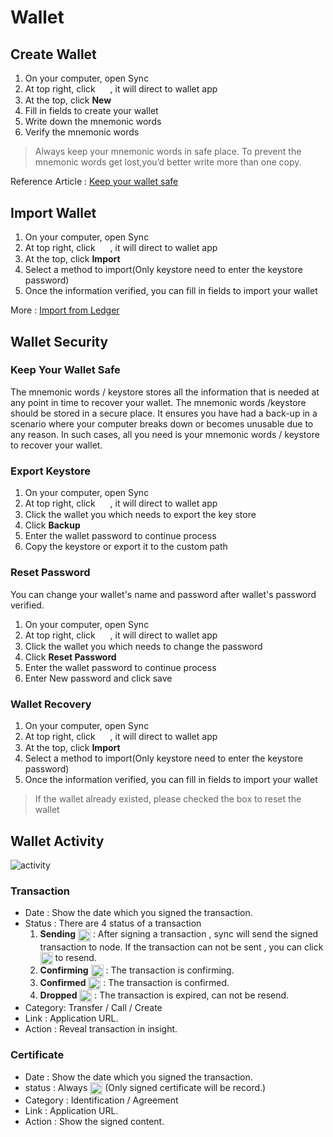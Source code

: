 # Wallet
## Create  Wallet
1. On your computer, open Sync
2. At top right, click <img src="~@public/images/sync/wallets.png" width = "16px" height = "16px" align=center /> , it will direct to wallet app
3. At the top, click **New** 
4. Fill in fields to create your wallet 
5. Write down the mnemonic words
6. Verify the mnemonic words 

>Always keep your mnemonic words in safe place. To prevent the mnemonic words get lost,you’d better write more than one copy.

Reference Article :
[Keep your wallet safe](/sync/user-guide/#keep-your-wallet-safe) 

## Import Wallet
1. On your computer, open Sync
2. At top right, click <img src="~@public/images/sync/wallets.png" width = "16px" height = "16px" align=center /> , it will direct to wallet app
3. At the top, click **Import** 
4. Select a method to import(Only keystore need to enter the keystore password)
5. Once the information verified, you can fill in fields to import your wallet 

More : [Import from Ledger](/sync/user-guide/import-ledger)

## Wallet Security 
### Keep Your Wallet Safe
The mnemonic words / keystore stores all the information that is needed at any point in time to recover your wallet. The mnemonic words /keystore should be stored in a secure place. It ensures you have had a back-up in a scenario where your computer breaks down or becomes unusable due to any reason. In such cases, all you need is your mnemonic words / keystore to recover your wallet.


### Export Keystore
1. On your computer, open Sync
2. At top right, click <img src="~@public/images/sync/wallets.png" width = "16px" height = "16px" align=center />  , it will direct to wallet app
3. Click the wallet you which needs to export the key store
4. Click **Backup**
5. Enter the wallet password to continue process 
6. Copy the keystore or export it to the custom path

### Reset Password 
You can change your wallet's name and password after wallet's password verified. 
1. On your computer, open Sync
2. At top right, click <img src="~@public/images/sync/wallets.png" width = "16px" height = "16px" align=center />  , it will direct to wallet app
3. Click the wallet you which needs to change the password
4. Click **Reset Password**
5. Enter the wallet password to continue process
6. Enter New password and click save

### Wallet Recovery
1. On your computer, open Sync
2. At top right, click <img src="~@public/images/sync/wallets.png" width = "16px" height = "16px" align=center /> , it will direct to wallet app
3. At the top, click **Import** 
4. Select a method to import(Only keystore need to enter the keystore password)
5. Once the information verified, you can fill in fields to import your wallet 
   
> If the wallet already existed, please checked the box to reset the wallet 

## Wallet Activity
![activity](~@public/images/sync/wallet-detail-activity.png)

### Transaction
- Date : Show the date which you signed the transaction.
- Status : There are 4 status of a transaction
    1. **Sending** <img src="~@public/images/sync/sending.png"  height = "20px" align=center />
  : After signing a transaction , sync will send the signed transaction to node. If the transaction can not be sent , you can click  <img src="~@public/images/sync/retry.png"  height = "20px" align=center /> to resend. 
    2. **Confirming** <img src="~@public/images/sync/confirming.png"  height = "20px" align=center /> : The transaction is confirming.
    3. **Confirmed** <img src="~@public/images/sync/confirmed.png"  height = "20px" align=center /> : The transaction is confirmed.
    4. **Dropped** <img src="~@public/images/sync/error.png"  height = "20px" align=center />  :  The transaction is expired, can not be resend. 
- Category: Transfer / Call / Create
- Link : Application URL.
- Action : Reveal transaction in insight.

### Certificate
- Date : Show the date which you signed the transaction.
- status : Always <img src="~@public/images/sync/confirmed.png"  height = "20px" align=center /> (Only signed certificate will be record.)
- Category : Identification / Agreement 
- Link : Application URL.
- Action : Show the signed content.

